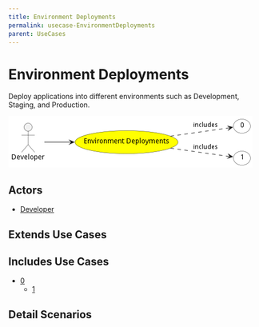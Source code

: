 ```yaml
---
title: Environment Deployments
permalink: usecase-EnvironmentDeployments
parent: UseCases
---
```

# Environment Deployments

Deploy applications into different environments such as Development, Staging, and Production.

![Activities Diagram](./Activities.png)

## Actors

* [Developer](actor-developer)





## Extends Use Cases







## Includes Use Cases

* [0](usecase-0)
  * [1](usecase-1)
  

## Detail Scenarios





